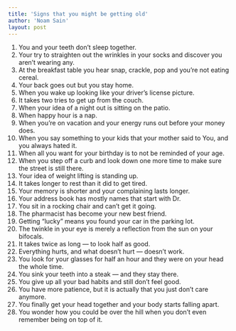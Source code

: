 ```yaml
---
title: 'Signs that you might be getting old'
author: 'Noam Sain'
layout: post
---
```


1. You and your teeth don’t sleep together.
2. Your try to straighten out the wrinkles in your socks and discover you aren’t wearing any.
3. At the breakfast table you hear snap, crackle, pop and you’re not eating cereal.
4. Your back goes out but you stay home.
5. When you wake up looking like your driver’s license picture.
6. It takes two tries to get up from the couch.
7. When your idea of a night out is sitting on the patio.
8. When happy hour is a nap.
9. When you’re on vacation and your energy runs out before your money does.
10. When you say something to your kids that your mother said to You, and you always hated it.
11. When all you want for your birthday is to not be reminded of your age.
12. When you step off a curb and look down one more time to make sure the street is still there.
13. Your idea of weight lifting is standing up.
14. It takes longer to rest than it did to get tired.
15. Your memory is shorter and your complaining lasts longer.
16. Your address book has mostly names that start with Dr.
17. You sit in a rocking chair and can’t get it going.
18. The pharmacist has become your new best friend.
19. Getting “lucky” means you found your car in the parking lot.
20. The twinkle in your eye is merely a reflection from the sun on your bifocals.
21. It takes twice as long — to look half as good.
22. Everything hurts, and what doesn’t hurt — doesn’t work.
23. You look for your glasses for half an hour and they were on your head the whole time.
24. You sink your teeth into a steak — and they stay there.
25. You give up all your bad habits and still don’t feel good.
26. You have more patience, but it is actually that you just don’t care anymore.
27. You finally get your head together and your body starts falling apart.
28. You wonder how you could be over the hill when you don’t even remember being on top of it.